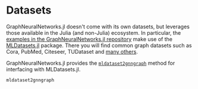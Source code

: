 # Datasets

GraphNeuralNetworks.jl doesn't come with its own datasets, but leverages those available in the Julia (and non-Julia) ecosystem. In particular, the [examples in the GraphNeuralNetworks.jl repository](https://github.com/CarloLucibello/GraphNeuralNetworks.jl/tree/master/examples) make use of the [MLDatasets.jl](https://github.com/JuliaML/MLDatasets.jl) package. There you will find common graph datasets such as Cora, PubMed, Citeseer, TUDataset and [many others](https://juliaml.github.io/MLDatasets.jl/dev/datasets/graphs/).

GraphNeuralNetworks.jl provides the [`mldataset2gnngraph`](@ref) method for interfacing with MLDatasets.jl.

```@docs
mldataset2gnngraph
```
